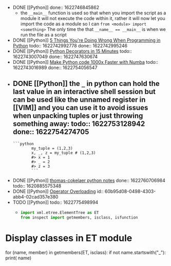 - DONE [[Python]]
  done:: 1622746845862
	- the `__main__` function is used so that when you import the script as a module it will not execute the code within it, rather it will now let you import the code as a module so I can `from <module> import <something>` The only time the that `__name__ == __main__` is when we run the file as a script
- DONE [[Python]] [5 Things You're Doing Wrong When Programming in Python](https://www.youtube.com/watch?v=fMRzuwlqfzs&ab_channel=JackofSome)
  todo:: 1622742992778
  done:: 1622742995246
- DONE [[Python]] [Python Decorators in 15 Minutes](https://www.youtube.com/watch?v=r7Dtus7N4pI&ab_channel=Kite)
  todo:: 1622743007049
  done:: 1622747630674
- DONE [[Python]] [Make Python code 1000x Faster with Numba](https://www.youtube.com/watch?v=x58W9A2lnQc&ab_channel=JackofSome)
  todo:: 1622743016989
  done:: 1622754056547
- DONE [[Python]] the `_` in python can hold the last value in an interactive shell session but can be used like the unnamed register in [[VIM]] and you can use it to avoid issues when unpacking tuples or just throwing something away:
  todo:: 1622753128942
  done:: 1622754274705
	-
	  ```python
	  	  	  my_tuple = (1,2,3)
	  	  	  x, _, z = my_tuple # (1,2,3)
	  	  	  #> x = 1
	  	  	  #> _ = 2
	  	  	  #> z = 3
	  	  	  ```
- DONE [[Python]] [thomas-cokelaer python notes](https://thomas-cokelaer.info/tutorials/python/index.html)
  done:: 1622760706984
  todo:: 1620885575348
- DONE [[Python]] [Operator Overloading](https://www.programiz.com/python-programming/operator-overloading)
  id:: 60b95d08-0498-4303-abb4-02cad357e380
- TODO [[Python]] 
  todo:: 1622775498994
	- ```python 
	  import xml.etree.ElementTree as ET
	  from inspect import getmembers, isclass, isfunction
# Display classes in ET module
for (name, member) in getmembers(ET, isclass):
if not name.startswith("_"):
print( name)